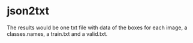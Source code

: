 # json2txt
The results would be one txt file with data of the boxes for each image, a classes.names, a train.txt and a valid.txt.
